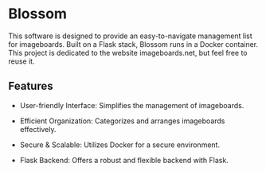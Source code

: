# Blossom

This software is designed to provide an easy-to-navigate management list for imageboards.
 Built on a Flask stack, Blossom runs in a Docker container.
This project is dedicated to the website imageboards.net, but feel free to reuse it.

## Features

 - User-friendly Interface: Simplifies the management of imageboards.
 
 - Efficient Organization: Categorizes and arranges imageboards   
   effectively.
   
 - Secure & Scalable: Utilizes Docker for a secure environment.
 
 - Flask Backend: Offers a robust and flexible backend with Flask.